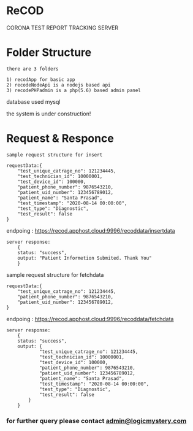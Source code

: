 # ReCOD

CORONA TEST REPORT TRACKING SERVER

# Folder Structure

    there are 3 folders

    1) recodApp for basic app
    2) recodeNodeApi is a nodejs based api
    3) recodePHPadmin is a php(5.6) based admin panel

database used mysql

the system is under construction!

# Request & Responce

    sample request structure for insert

    requestData:{
        "test_unique_catrage_no": 121234445,
        "test_technician_id": 10000001,
        "test_device_id": 100000,
        "patient_phone_number": 9876543210,
        "patient_uid_number": 123456789012,
        "patient_name": "Santa Prasad",
        "test_timestamp": "2020-08-14 00:00:00",
        "test_type": "Diagnostic",
        "test_result": false
    }
endpoing : https://recod.apphost.cloud:9996/recoddata/insertdata

    server response: 
        {
        status: "success",
        output: "Patient Informetion Submited. Thank You"
        }

  sample request structure for fetchdata

    requestData:{
        "test_unique_catrage_no": 121234445,
        "patient_phone_number": 9876543210,
        "patient_uid_number": 123456789012,
    }
endpoing : https://recod.apphost.cloud:9996/recoddata/fetchdata

    server response: 
        {
        status: "success",
        output: {
                "test_unique_catrage_no": 121234445,
                "test_technician_id": 10000001,
                "test_device_id": 100000,
                "patient_phone_number": 9876543210,
                "patient_uid_number": 123456789012,
                "patient_name": "Santa Prasad",
                "test_timestamp": "2020-08-14 00:00:00",
                "test_type": "Diagnostic",
                "test_result": false
            }
        }

### for further query please contact admin@logicmystery.com

